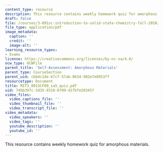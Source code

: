 ```yaml
---
content_type: resource
description: This resource contains weekly homework quiz for amorphous materials.
draft: false
file: /courses/3-091sc-introduction-to-solid-state-chemistry-fall-2010/74bb397c3d3593186f09d1fbfe203457_MIT3_091SCF09_sa5_quiz.pdf
file_type: application/pdf
image_metadata:
  caption: ''
  credit: ''
  image-alt: ''
learning_resource_types:
- Exams
license: https://creativecommons.org/licenses/by-nc-sa/4.0/
ocw_type: OCWFile
parent_title: 'Self-Assessment: Amorphous Materials'
parent_type: CourseSection
parent_uid: cbb4c14e-67cf-57ab-0634-902e7e8953ff
resourcetype: Document
title: MIT3_091SCF09_sa5_quiz.pdf
uid: 74bb397c-3d35-9318-6f09-d1fbfe203457
video_files:
  video_captions_file: ''
  video_thumbnail_file: ''
  video_transcript_file: ''
video_metadata:
  video_speakers: ''
  video_tags: ''
  youtube_description: ''
  youtube_id: ''
---
```

This resource contains weekly homework quiz for amorphous materials.
